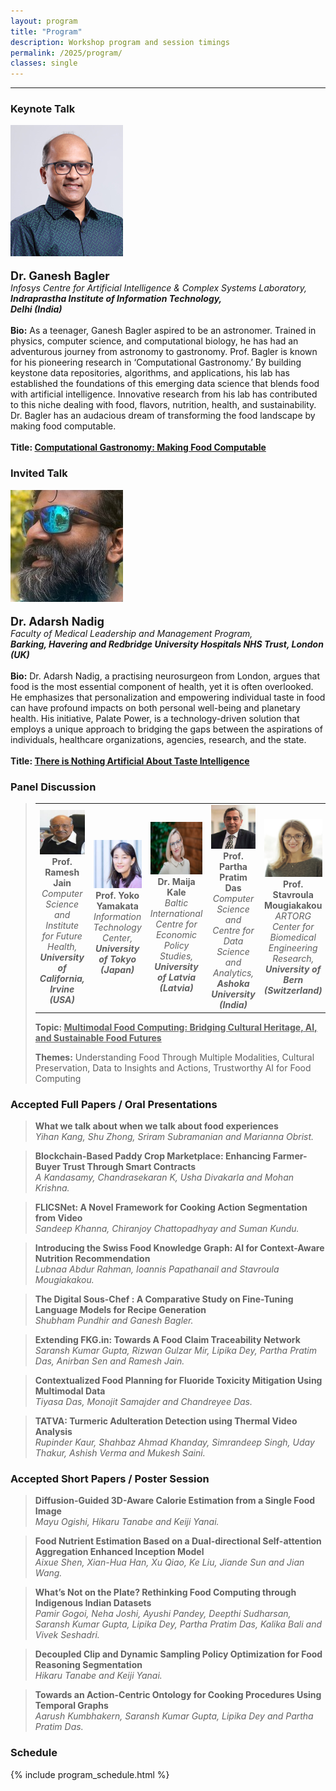 ```yaml
---
layout: program
title: "Program"
description: Workshop program and session timings
permalink: /2025/program/
classes: single
---
```


<hr>

### Keynote Talk
>
![Dr. Ganesh Bagler](/assets/images/people/ganesh.jpg) <br><br>
**<span style="font-size:1.3em;">Dr. Ganesh Bagler</span>**  
*Infosys Centre for Artificial Intelligence & Complex Systems Laboratory, **Indraprastha Institute of Information Technology, <br> Delhi (India)*** <br><br>
**Bio:** As a teenager, Ganesh Bagler aspired to be an astronomer. Trained in physics, computer science, and computational biology, he has had an adventurous journey from astronomy to gastronomy. Prof. Bagler is known for his pioneering research in ‘Computational Gastronomy.’ By building keystone data repositories, algorithms, and applications, his lab has established the foundations of this emerging data science that blends food with artificial intelligence. Innovative research from his lab has contributed to this niche dealing with food, flavors, nutrition, health, and sustainability. Dr. Bagler has an audacious dream of transforming the food landscape by making food computable. <br><br>
**Title: <span style="text-decoration: underline;">Computational Gastronomy: Making Food Computable</span>**

### Invited Talk
>
![Dr. Adarsh Nadig](/assets/images/people/adarsh.jpg) <br><br>
**<span style="font-size:1.3em;">Dr. Adarsh Nadig</span>**  
*Faculty of Medical Leadership and Management Program, <br> **Barking, Havering and Redbridge University Hospitals NHS Trust, London (UK)*** <br><br>
**Bio:** Dr. Adarsh Nadig, a practising neurosurgeon from London, argues that food is the most essential component of health, yet it is often overlooked. He emphasizes that personalization and empowering individual taste in food can have profound impacts on both personal well-being and planetary health. His initiative, Palate Power, is a technology-driven solution that employs a unique approach to bridging the gaps between the aspirations of individuals, healthcare organizations, agencies, research, and the state. <br><br>
**Title: <span style="text-decoration: underline;">There is Nothing Artificial About Taste Intelligence</span>**


### Panel Discussion
<blockquote>
<table>
  <tr>
    <td align="center" width="200px">
      <img src="/assets/images/people/ramesh_panel.jpeg"/><br>
      <b>Prof. Ramesh Jain</b><br>
      <i>Computer Science and Institute for Future Health, <br> <b> University of California, Irvine <br> (USA) </b></i>
    </td>
    <td align="center" width="200px">
      <img src="/assets/images/people/yoko_panel.jpg"/><br>
      <b>Prof. Yoko Yamakata</b><br>
      <i>Information Technology Center, <br> <b> University of Tokyo <br> (Japan) </b></i>
    </td>
    <td align="center" width="200px">
      <img src="/assets/images/people/maija_panel.jpg"/><br>
      <b>Dr. Maija Kale</b><br>
      <i>Baltic International Centre for Economic Policy Studies, <br> <b> University of Latvia (Latvia) </b></i>
    </td>
    <td align="center" width="200px">
      <img src="/assets/images/people/ppd_panel.jpeg"/><br>
      <b>Prof. Partha Pratim Das</b><br>
      <i>Computer Science and Centre for Data Science and Analytics, <br> <b> Ashoka University <br> (India) </b></i>
    </td>
    <td align="center" width="200px">
      <img src="/assets/images/people/stavroula_panel.jpg"/><br>
      <b>Prof. Stavroula Mougiakakou</b><br>
      <i>ARTORG Center for Biomedical Engineering Research, <br> <b> University of Bern <br> (Switzerland) </b></i>
    </td>
  </tr>
</table>

<p><b>Topic: <u>Multimodal Food Computing: Bridging Cultural Heritage, AI, and Sustainable Food Futures</u></b> </p>

<p><b>Themes:</b> Understanding Food Through Multiple Modalities, Cultural Preservation, Data to Insights and Actions, Trustworthy AI for Food Computing</p>
</blockquote>

### Accepted Full Papers / Oral Presentations
>
>**What we talk about when we talk about food experiences**  
*Yihan Kang, Shu Zhong, Sriram Subramanian and Marianna Obrist.*

>**Blockchain-Based Paddy Crop Marketplace: Enhancing Farmer-Buyer Trust Through Smart Contracts**  
*A Kandasamy, Chandrasekaran K, Usha Divakarla and Mohan Krishna.*

>**FLICSNet: A Novel Framework for Cooking Action Segmentation from Video**  
*Sandeep Khanna, Chiranjoy Chattopadhyay and Suman Kundu.*

>**Introducing the Swiss Food Knowledge Graph: AI for Context-Aware Nutrition Recommendation**  
*Lubnaa Abdur Rahman, Ioannis Papathanail and Stavroula Mougiakakou.*

>**The Digital Sous-Chef : A Comparative Study on Fine-Tuning Language Models for Recipe Generation**  
*Shubham Pundhir and Ganesh Bagler.*

>**Extending FKG.in: Towards A Food Claim Traceability Network**  
*Saransh Kumar Gupta, Rizwan Gulzar Mir, Lipika Dey, Partha Pratim Das, Anirban Sen and Ramesh Jain.*

>**Contextualized Food Planning for Fluoride Toxicity Mitigation Using Multimodal Data**  
*Tiyasa Das, Monojit Samajder and Chandreyee Das.*

>**TATVA: Turmeric Adulteration Detection using Thermal Video Analysis**  
*Rupinder Kaur, Shahbaz Ahmad Khanday, Simrandeep Singh, Uday Thakur, Ashish Verma and Mukesh Saini.*

### Accepted Short Papers / Poster Session
>
>**Diffusion-Guided 3D-Aware Calorie Estimation from a Single Food Image**  
*Mayu Ogishi, Hikaru Tanabe and Keiji Yanai.*

>**Food Nutrient Estimation Based on a Dual-directional Self-attention Aggregation Enhanced Inception Model**  
*Aixue Shen, Xian-Hua Han, Xu Qiao, Ke Liu, Jiande Sun and Jian Wang.*

>**What’s Not on the Plate? Rethinking Food Computing through Indigenous Indian Datasets**  
*Pamir Gogoi, Neha Joshi, Ayushi Pandey, Deepthi Sudharsan, Saransh Kumar Gupta, Lipika Dey, Partha Pratim Das, Kalika Bali and Vivek Seshadri.*

>**Decoupled Clip and Dynamic Sampling Policy Optimization for Food Reasoning Segmentation**  
*Hikaru Tanabe and Keiji Yanai.*

>**Towards an Action-Centric Ontology for Cooking Procedures Using Temporal Graphs**  
*Aarush Kumbhakern, Saransh Kumar Gupta, Lipika Dey and Partha Pratim Das.*

### Schedule
{% include program_schedule.html %}